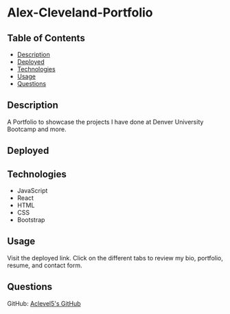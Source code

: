 # Alex-Cleveland-Portfolio

## Table of Contents

- [Description](#description)
- [Deployed](#Demo)
- [Technologies](#Technologies)
- [Usage](#usage)
- [Questions](#questions)

## Description

A Portfolio to showcase the projects I have done at Denver University Bootcamp and more.


## Deployed


## Technologies
- JavaScript
- React
- HTML
- CSS
- Bootstrap


## Usage

Visit the deployed link. Click on the different tabs to review my bio, portfolio, resume, and contact form.


## Questions
GitHub: [Aclevel5's GitHub](https://github.com/Aclevel5)